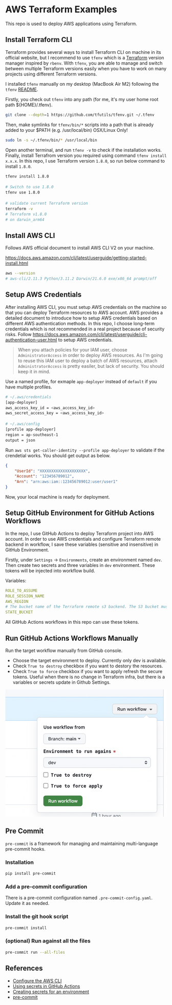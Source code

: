 # AWS Terraform Examples

This repo is used to deploy AWS applications using Terraform.

## Install Terraform CLI

Terraform provides several ways to install Terraform CLI on machine in its official website, but I recommend to use `tfenv` which is a [Terraform](https://www.terraform.io/) version manager inspired by `rbenv`. With `tfenv`, you are able to manage and switch between multiple Terraform versions easily when you have to work on many projects using different Terraform versions.

I installed `tfenv` manually on my desktop (MacBook Air M2) following the `tfenv` [README](https://github.com/tfutils/tfenv).

Firstly, you check out `tfenv` into any path (for me, it's my user home root path ${HOME}/.tfenv).

```bash
git clone --depth=1 https://github.com/tfutils/tfenv.git ~/.tfenv
```

Then, make symlinks for `tfenv/bin/*` scripts into a path that is already added to your $PATH (e.g. /usr/local/bin) OSX/Linux Only!

```bash
sudo ln -s ~/.tfenv/bin/* /usr/local/bin
```

Open another terminal, and run `tfenv -v` to check if the installation works. Finally, install Terrafrom version you required using command `tfenv install x.x.x`. In this repo, I use Terraform version `1.8.0`, so run below command to install `1.8.0`.

```bash
tfenv install 1.8.0

# Switch to use 1.8.0
tfenv use 1.8.0

# validate current Terraform version
terraform -v
# Terraform v1.8.0
# on darwin_arm64
```

## Install AWS CLI

Follows AWS official document to install AWS CLI V2 on your machine.

<https://docs.aws.amazon.com/cli/latest/userguide/getting-started-install.html>

```bash
aws --version
# aws-cli/2.11.3 Python/3.11.2 Darwin/21.6.0 exe/x86_64 prompt/off
```

## Setup AWS Credentials

After installing AWS CLI, you must setup AWS credentials on the machine so that you can deploy Terraform resources to AWS account. AWS provides a detailed document to introduce how to setup AWS credentials based on different AWS authentication methods. In this repo, I choose long-term credentials which is not recommended in a real project because of security risks. Follow <https://docs.aws.amazon.com/cli/latest/userguide/cli-authentication-user.html> to setup AWS credentials.

> When you attach policies for your IAM user, choose `AdministratorAccess` in order to deploy AWS resources. As I'm going to reuse this IAM user to deploy a batch of AWS resources, attach `AdministratorAccess` is pretty easiler, but lack of security. You should keep it in mind.

Use a named profile, for exmaple `app-deployer` instead of `default` if you have multiple profiles.

```bash
# ~/.aws/credentials
[app-deployer]
aws_access_key_id = <aws_access_key_id>
aws_secret_access_key = <aws_access_key_id>

# ~/.aws/config
[profile app-deployer]
region = ap-southeast-1
output = json
```

Run `aws sts get-caller-identity --profile app-deployer` to validate if the crendetial works. You should get output as below.

```json
{
    "UserId": "XXXXXXXXXXXXXXXXXXXX",
    "Account": "123456789012",
    "Arn": "arn:aws:iam::123456789012:user/user1"
}
```

Now, your local machine is ready for deployment.

## Setup GitHub Environment for GitHub Actions Workflows

In the repo, I use GitHub Actions to deploy Terraform project into AWS account. In order to use AWS credentials and configure Terraform remote backend in workflow, I save these variables (sensitive and insensitive) in GitHub Environment.

Firstly, under `Settings` -> `Environments`, create an environment named `dev`. Then create two secrets and three variables in `dev` environment. These tokens will be injected into workflow build.

Variables:

```yaml
ROLE_TO_ASSUME
ROLE_SESSION_NAME
AWS_REGION
# The bucket name of the Terraform remote s3 backend. The S3 bucket must exist.
STATE_BUCKET
```

All GitHub Actions workflows in this repo can use these tokens.

## Run GitHub Actions Workflows Manually

Run the target workflow manually from GitHub console.

- Choose the target environment to deploy. Currently only dev is available.
- Check `True to destroy` checkbox if you want to destory the resources.
- Check `True to force` checkbox if you want to apply refresh the secure tokens. Useful when there is no change in Terraform infra, but there is a variables or secrets update in Github Settings.

![GitHub Actions Workflow](./02-images/workflow.png)

## Pre Commit

`pre-commit` is a framework for managing and maintaining multi-language pre-commit hooks.

### Installation

```bash
pip install pre-commit
```

### Add a pre-commit configuration

There is a pre-commit configuration named `.pre-commit-config.yaml`. Update it as needed.

### Install the git hook script

```bash
pre-commit install
```

### (optional) Run against all the files

```bash
pre-commit run --all-files
```

## References

- [Configure the AWS CLI](https://docs.aws.amazon.com/cli/latest/userguide/cli-chap-configure.html)
- [Using secrets in GitHub Actions](https://docs.github.com/en/actions/security-guides/using-secrets-in-github-actions)
- [Creating secrets for an environment](https://docs.github.com/en/actions/security-guides/using-secrets-in-github-actions#creating-secrets-for-an-environment)
- [pre-commit](https://pre-commit.com/)
